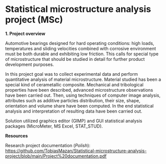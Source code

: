# Statistical microstructure analysis project (MSc)

__1. Project overview__

Automotive bearings designed for hard operating conditions: high loads, temperatures and sliding velocities combined with corrosive environment must be both durable and exhibiting low friction. This calls for special type of microstructure that should be studied in detail for further product development purposes.

In this project goal was to collect experimental data and perform quantitative analysis of material microstructure. Material studied has been a special kind of cerametallic composite. Mechanical and tribological properties have been described, advanced microstructure observations have been carried out. Then, using techniques of computer image analysis, attributes such as additive particles distribution, their size, shape, orientation and volume share have been computed. In the end statistical analysis and interpretation of resulting data have been carried out. 

Solution utilized graphics editor (GIMP) and GUI statistical analysis packages (MicroMeter, MS Excel, STAT_STUD).

__Resources__

Research project documentation (_Polish_): https://github.com/TobiasMazan/Statistical-microstructure-analysis-project/blob/main/Project%20documentation.pdf 



